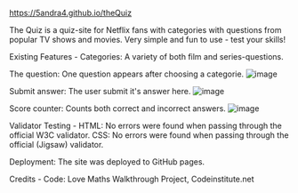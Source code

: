 https://5andra4.github.io/theQuiz

The Quiz is a quiz-site for Netflix fans with categories with questions from popular TV shows and movies. Very simple and fun to use - test your skills!

Existing Features -
Categories: A variety of both film and series-questions.

The question: One question appears after choosing a categorie.
![image](https://github.com/user-attachments/assets/e2ebb147-35c3-4009-9fdd-47a88450c594)

Submit answer: The user submit it's answer here.
![image](https://github.com/user-attachments/assets/fe1fc9da-73be-4f66-8819-b0a13a22782b)

Score counter: Counts both correct and incorrect answers.
![image](https://github.com/user-attachments/assets/37b2708c-5ddd-4511-9fa0-acbed7523744)

Validator Testing - 
HTML: No errors were found when passing through the official W3C validator. 
CSS: No errors were found when passing through the official (Jigsaw) validator.

Deployment: The site was deployed to GitHub pages.

Credits -
Code:
Love Maths Walkthrough Project, Codeinstitute.net

